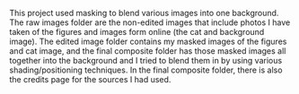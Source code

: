 This project used masking to blend various images into one background. The raw images folder are the non-edited images that include photos I have taken of the figures and images form online (the cat and background image).
The edited image folder contains my masked images of the figures and cat image, and the final composite folder has those masked images all together into the background and I tried to blend them in by using various shading/positioning 
techniques. In the final composite folder, there is also the credits page for the sources I had used.
